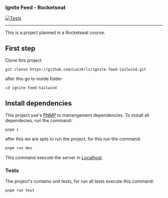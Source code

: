 ### Ignite Feed - Rocketseat

[![Tests](https://github.com/LuizKrlz/ignite-feed-tailwind/actions/workflows/test.yml/badge.svg)](https://github.com/LuizKrlz/ignite-feed-tailwind/actions/workflows/test.yml)

---

This is a project planned in a Rocketseat course.

## First step

Clone this project

```
git clonse https://github.com/LuizKrlz/ignite-feed-tailwind.git
```

after this go to inside folder

```shell
cd ignite-feed-tailwind
```

## Install dependencies

This project use's [PNMP](https://pnpm.io/cli/run) to manangement dependencies.
To install all dependecies, run the command:

```Shell
pnpm i
```

after this we are apts to run the project, for this run the command:

```bash
pnpm run dev
```

This command execute the server in [Localhost](http://localhost:3000).

### Tests

The project's contains unit tests, for run all tests execute this command:

```shell
pnpm run test
```
